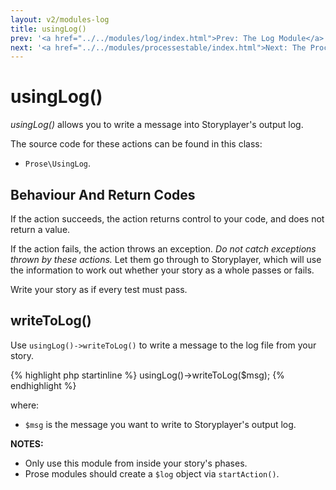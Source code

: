 ```yaml
---
layout: v2/modules-log
title: usingLog()
prev: '<a href="../../modules/log/index.html">Prev: The Log Module</a>'
next: '<a href="../../modules/processestable/index.html">Next: The Processes Table Module</a>'
---
```


# usingLog()

_usingLog()_ allows you to write a message into Storyplayer's output log.

The source code for these actions can be found in this class:

* `Prose\UsingLog`.

## Behaviour And Return Codes

If the action succeeds, the action returns control to your code, and does not return a value.

If the action fails, the action throws an exception. _Do not catch exceptions thrown by these actions._ Let them go through to Storyplayer, which will use the information to work out whether your story as a whole passes or fails.

Write your story as if every test must pass.

## writeToLog()

Use `usingLog()->writeToLog()` to write a message to the log file from your story.

{% highlight php startinline %}
usingLog()->writeToLog($msg);
{% endhighlight %}

where:

* `$msg` is the message you want to write to Storyplayer's output log.

__NOTES:__

* Only use this module from inside your story's phases.
* Prose modules should create a `$log` object via `startAction()`.